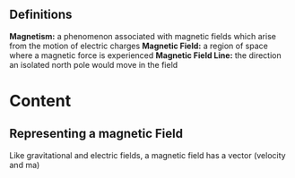 
## Definitions
**Magnetism:** a phenomenon associated with magnetic fields which arise from the motion of electric charges
**Magnetic Field:** a region of space where a magnetic force is experienced
**Magnetic Field Line:** the direction an isolated north pole would move in the field

# Content
## Representing a magnetic Field
Like gravitational and electric fields, a magnetic field has a vector (velocity and ma)
